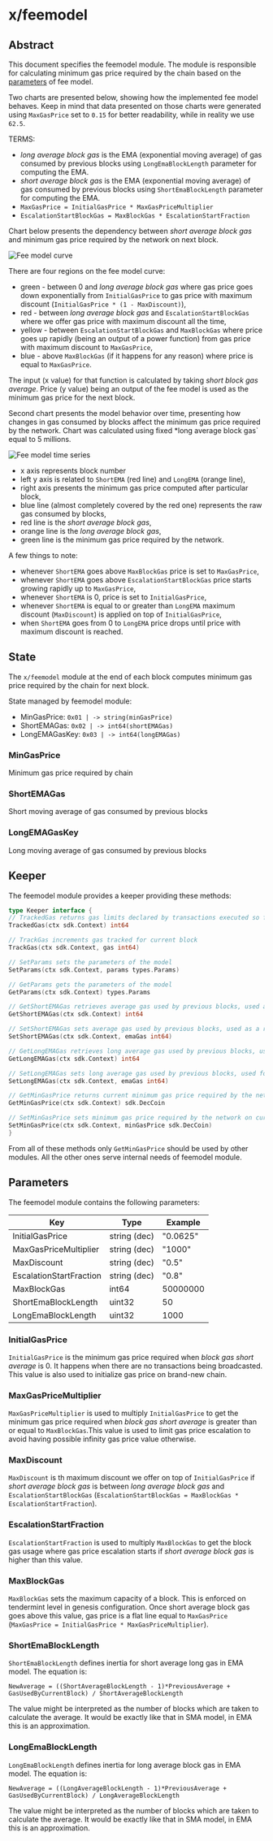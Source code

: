 # x/feemodel

## Abstract

This document specifies the feemodel module. The module is responsible for calculating minimum gas price required by the chain based on the [parameters](README.md#parameters) of fee model.

Two charts are presented below, showing how the implemented fee model behaves. Keep in mind that data presented on those charts were generated using `MaxGasPrice` set to `0.15` for better readability, while in reality we use `62.5`.

TERMS:
- *long average block gas* is the EMA (exponential moving average) of gas consumed by previous blocks using `LongEmaBlockLength` parameter for computing the EMA.
- *short average block gas* is the EMA (exponential moving average) of gas consumed by previous blocks using `ShortEmaBlockLength` parameter for computing the EMA.
- `MaxGasPrice = InitialGasPrice * MaxGasPriceMultiplier`
- `EscalationStartBlockGas = MaxBlockGas * EscalationStartFraction`

Chart below presents the dependency between *short average block gas* and minimum gas price required by the network on next block.

![Fee model curve](./assets/curve.png)

There are four regions on the fee model curve:
- green - between 0 and *long average block gas* where gas price goes down exponentially from `InitialGasPrice` to gas price with maximum discount (`InitialGasPrice * (1 - MaxDiscount)`),
- red - between *long average block gas* and `EscalationStartBlockGas` where we offer gas price with maximum discount all the time,
- yellow - between `EscalationStartBlockGas` and `MaxBlockGas` where price goes up rapidly (being an output of a power function) from gas price with maximum discount to `MaxGasPrice`,
- blue - above `MaxBlockGas` (if it happens for any reason) where price is equal to `MaxGasPrice`.

The input (x value) for that function is calculated by taking *short block gas average*.
Price (y value) being an output of the fee model is used as the minimum gas price for the next block.

Second chart presents the model behavior over time, presenting how changes in gas consumed by blocks affect the minimum gas price required by the network. Chart was calculated using fixed *long average block gas` equal to 5 millions.

![Fee model time series](./assets/time_series.png)

- x axis represents block number
- left y axis is related to `ShortEMA` (red line) and `LongEMA` (orange line),
- right axis presents the minimum gas price computed after particular block,
- blue line (almost completely covered by the red one) represents the raw gas consumed by blocks,
- red line is the *short average block gas*,
- orange line is the *long average block gas*,
- green line is the minimum gas price required by the network.

A few things to note:
- whenever `ShortEMA` goes above `MaxBlockGas` price is set to `MaxGasPrice`,
- whenever `ShortEMA` goes above `EscalationStartBlockGas` price starts growing rapidly up to `MaxGasPrice`,
- whenever `ShortEMA` is 0, price is set to `InitialGasPrice`,
- whenever `ShortEMA` is equal to or greater than `LongEMA` maximum discount (`MaxDiscount`) is applied on top of `InitialGasPrice`,
- when `ShortEMA` goes from 0 to `LongEMA` price drops until price with maximum discount is reached.


## State

The `x/feemodel` module at the end of each block computes minimum gas price required by the chain for next block.

State managed by feemodel module:

- MinGasPrice: `0x01 | -> string(minGasPrice)`
- ShortEMAGas: `0x02 | -> int64(shortEMAGas)`
- LongEMAGasKey: `0x03 | -> int64(longEMAGas)`

### MinGasPrice

Minimum gas price required by chain

### ShortEMAGas

Short moving average of gas consumed by previous blocks

### LongEMAGasKey

Long moving average of gas consumed by previous blocks

## Keeper

The feemodel module provides a keeper providing these methods:

```go
type Keeper interface {
// TrackedGas returns gas limits declared by transactions executed so far in current block
TrackedGas(ctx sdk.Context) int64

// TrackGas increments gas tracked for current block
TrackGas(ctx sdk.Context, gas int64)

// SetParams sets the parameters of the model
SetParams(ctx sdk.Context, params types.Params)

// GetParams gets the parameters of the model
GetParams(ctx sdk.Context) types.Params

// GetShortEMAGas retrieves average gas used by previous blocks, used as a representation of smoothed gas used by latest block
GetShortEMAGas(ctx sdk.Context) int64

// SetShortEMAGas sets average gas used by previous blocks, used as a representation of smoothed gas used by latest block
SetShortEMAGas(ctx sdk.Context, emaGas int64)

// GetLongEMAGas retrieves long average gas used by previous blocks, used for determining average block load where maximum discount is applied
GetLongEMAGas(ctx sdk.Context) int64

// SetLongEMAGas sets long average gas used by previous blocks, used for determining average block load where maximum discount is applied
SetLongEMAGas(ctx sdk.Context, emaGas int64)

// GetMinGasPrice returns current minimum gas price required by the network
GetMinGasPrice(ctx sdk.Context) sdk.DecCoin

// SetMinGasPrice sets minimum gas price required by the network on current block
SetMinGasPrice(ctx sdk.Context, minGasPrice sdk.DecCoin)
}
```

From all of these methods only `GetMinGasPrice` should be used by other modules. All the other ones serve internal needs of feemodel module.

## Parameters

The feemodel module contains the following parameters:

| Key                     | Type         | Example  |
|-------------------------|--------------|----------|
| InitialGasPrice         | string (dec) | "0.0625" |
| MaxGasPriceMultiplier   | string (dec) | "1000"   |
| MaxDiscount             | string (dec) | "0.5"    |
| EscalationStartFraction | string (dec) | "0.8"    |
| MaxBlockGas             | int64        | 50000000 |
| ShortEmaBlockLength     | uint32       | 50       |
| LongEmaBlockLength      | uint32       | 1000     |


### InitialGasPrice

`InitialGasPrice` is the minimum gas price required when *block gas short average* is 0. It happens when there are no transactions being broadcasted. This value is also used to initialize gas price on brand-new chain.

### MaxGasPriceMultiplier

`MaxGasPriceMultiplier` is used to multiply `InitialGasPrice` to get the minimum gas price required when *block gas short average* is greater than or equal to `MaxBlockGas`.This value is used to limit gas price escalation to avoid having possible infinity gas price value otherwise.

### MaxDiscount

`MaxDiscount` is th maximum discount we offer on top of `InitialGasPrice` if *short average block gas* is between *long average block gas* and `EscalationStartBlockGas` (`EscalationStartBlockGas = MaxBlockGas * EscalationStartFraction`).

### EscalationStartFraction

`EscalationStartFraction` is used to multiply `MaxBlockGas` to get the block gas usage where gas price escalation starts if *short average block gas* is higher than this value.

### MaxBlockGas

`MaxBlockGas` sets the maximum capacity of a block. This is enforced on tendermint level in genesis configuration. Once short average block gas goes above this value, gas price is a flat line equal to `MaxGasPrice` (`MaxGasPrice = InitialGasPrice * MaxGasPriceMultiplier`).

### ShortEmaBlockLength

`ShortEmaBlockLength` defines inertia for short average long gas in EMA model. The equation is:

`NewAverage = ((ShortAverageBlockLength - 1)*PreviousAverage + GasUsedByCurrentBlock) / ShortAverageBlockLength`

The value might be interpreted as the number of blocks which are taken to calculate the average. It would be exactly like that in SMA model, in EMA this is an approximation.

### LongEmaBlockLength

`LongEmaBlockLength` defines inertia for long average block gas in EMA model. The equation is:

`NewAverage = ((LongAverageBlockLength - 1)*PreviousAverage + GasUsedByCurrentBlock) / LongAverageBlockLength`

The value might be interpreted as the number of blocks which are taken to calculate the average. It would be exactly like that in SMA model, in EMA this is an approximation.

